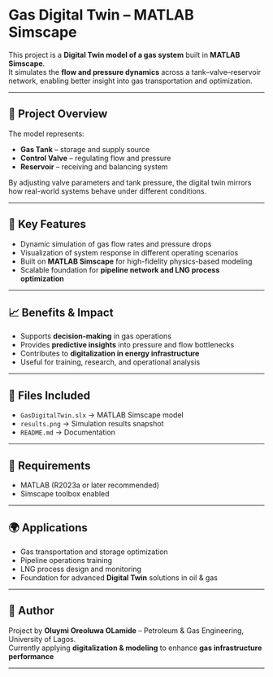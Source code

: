 # Gas Digital Twin – MATLAB Simscape

This project is a **Digital Twin model of a gas system** built in **MATLAB Simscape**.  
It simulates the **flow and pressure dynamics** across a tank–valve–reservoir network, enabling better insight into gas transportation and optimization.

---

## 🚀 Project Overview
The model represents:
- **Gas Tank** – storage and supply source  
- **Control Valve** – regulating flow and pressure  
- **Reservoir** – receiving and balancing system  

By adjusting valve parameters and tank pressure, the digital twin mirrors how real-world systems behave under different conditions.  

---

## 🎯 Key Features
- Dynamic simulation of gas flow rates and pressure drops  
- Visualization of system response in different operating scenarios  
- Built on **MATLAB Simscape** for high-fidelity physics-based modeling  
- Scalable foundation for **pipeline network and LNG process optimization**

---

## 📈 Benefits & Impact
- Supports **decision-making** in gas operations  
- Provides **predictive insights** into pressure and flow bottlenecks  
- Contributes to **digitalization in energy infrastructure**  
- Useful for training, research, and operational analysis  

---

## 📂 Files Included
- `GasDigitalTwin.slx` → MATLAB Simscape model  
- `results.png` → Simulation results snapshot  
- `README.md` → Documentation  

---

## 🔧 Requirements
- MATLAB (R2023a or later recommended)  
- Simscape toolbox enabled  

---

## 🌍 Applications
- Gas transportation and storage optimization  
- Pipeline operations training  
- LNG process design and monitoring  
- Foundation for advanced **Digital Twin** solutions in oil & gas  

---

## 📢 Author
Project by **Oluymi Oreoluwa OLamide** – Petroleum & Gas Engineering, University of Lagos.  
Currently applying **digitalization & modeling** to enhance **gas infrastructure performance**

---
